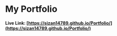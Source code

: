# My Portfolio

#### Live Link: [https://sizan14789.github.io/Portfolio/](https://sizan14789.github.io/Portfolio/)